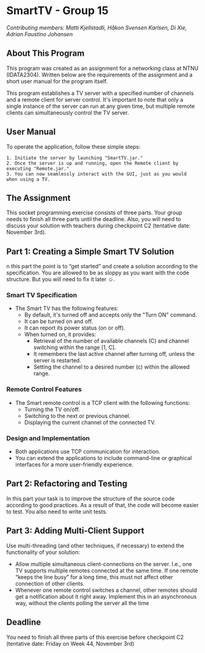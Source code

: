 # SmartTV - Group 15
_Contributing members: Matti Kjellstadli, Håkon Svensen Karlsen, Di Xie, Adrian Faustino Johansen_

## About This Program
This program was created as an assignment for a networking class at NTNU (IDATA2304).
Written below are the requirements of the assignment and a short user manual for the program itself.

This program establishes a TV server with a specified number of channels and a remote client for server control. 
It's important to note that only a single instance of the server can run at any given time, but multiple remote 
clients can simultaneously control the TV server.

## User Manual
To operate the application, follow these simple steps:
```
1. Initiate the server by launching "SmartTV.jar."
2. Once the server is up and running, open the Remote client by executing "Remote.jar."
3. You can now seamlessly interact with the GUI, just as you would when using a TV.
```

## The Assignment
This socket programming exercise consists of three parts. Your group needs to finish all three parts until the deadline. 
Also, you will need to discuss your solution with teachers during checkpoint C2 (tentative date: November 3rd).

## Part 1: Creating a Simple Smart TV Solution

n this part the point is to “get started” and create a solution according to the specification.
You are allowed to be as sloppy as you want with the code structure. But you will need to fix
it later ☺.

### Smart TV Specification

- The Smart TV has the following features:
    - By default, it's turned off and accepts only the "Turn ON" command.
    - It can be turned on and off.
    - It can report its power status (on or off).
    - When turned on, it provides:
        - Retrieval of the number of available channels (C) and channel switching within the range [1, C].
        - It remembers the last active channel after turning off, unless the server is restarted.
        - Setting the channel to a desired number (c) within the allowed range.

### Remote Control Features

- The Smart remote control is a TCP client with the following functions:
    - Turning the TV on/off.
    - Switching to the next or previous channel.
    - Displaying the current channel of the connected TV.


### Design and Implementation

- Both applications use TCP communication for interaction.
- You can extend the applications to include command-line or graphical interfaces for a more user-friendly experience.



## Part 2: Refactoring and Testing

In this part your task is to improve the structure of the source code according to good
practices. As a result of that, the code will become easier to test. You also need to write unit
tests.

## Part 3: Adding Multi-Client Support

Use multi-threading (and other techniques, if necessary) to extend the functionality of your
solution:
 - Allow multiple simultaneous client-connections on the server. I.e., one TV supports
   multiple remotes connected at the same time. If one remote “keeps the line busy”
   for a long time, this must not affect other connection of other clients.
 - Whenever one remote control switches a channel, other remotes should get a 
   notification about it right away. Implement this in an asynchronous way, without the
   clients polling the server all the time

## Deadline

You need to finish all three parts of this exercise before checkpoint C2 (tentative date: Friday
on Week 44, November 3rd)
